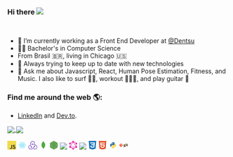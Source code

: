 ### Hi there <img src="https://raw.githubusercontent.com/iampavangandhi/iampavangandhi/master/gifs/Hi.gif" width="30px">
<br /> 

- 🔭 I’m currently working as a Front End Developer at [@Dentsu](https://www.dentsu.com)
- 👩‍💻 Bachelor's in Computer Science
- From Brasil 🇧🇷, living in Chicago 🇺🇸
- 🌱 Always trying to keep up to date with new technologies
- 💬 Ask me about Javascript, React, Human Pose Estimation, Fitness, and Music. I also like to surf 🏄‍♀️, workout 🏋🏻‍♀️, and play guitar 🎸

### Find me around the web 🌎:
- <a href="https://www.linkedin.com/in/giselamd/">LinkedIn</a> and <a href="https://dev.to/giselamd">Dev.to</a>.

<a href="https://github.com/GiselaMD/react-lib-components">
  <img align="center" src="https://github-readme-stats.vercel.app/api/pin?username=giselamd&repo=react-lib-components&theme=radical" />
</a>
<a href="https://github.com/GiselaMD/Hooks">
  <img align="center" src="https://github-readme-stats.vercel.app/api/pin/?username=giselamd&repo=hooks&theme=radical" />
</a>
<br /> 

<br /> 
<code><img height="20" src="https://raw.githubusercontent.com/github/explore/80688e429a7d4ef2fca1e82350fe8e3517d3494d/topics/javascript/javascript.png"></code>
<code><img height="20" src="https://raw.githubusercontent.com/github/explore/80688e429a7d4ef2fca1e82350fe8e3517d3494d/topics/react/react.png"></code>
<code><img height="20" src="https://raw.githubusercontent.com/devicons/devicon/0e565980d0a51fe7736bb090fb394659febfbe58/icons/redux/redux-original.svg"></code>
<code><img height="20" src="https://raw.githubusercontent.com/devicons/devicon/0e565980d0a51fe7736bb090fb394659febfbe58/icons/mongodb/mongodb-plain.svg"></code>
<code><img height="20" src="https://raw.githubusercontent.com/devicons/devicon/0e565980d0a51fe7736bb090fb394659febfbe58/icons/nodejs/nodejs-plain.svg"></code> 
<code><img height="20" src="https://cdn.worldvectorlogo.com/logos/apollo-graphql-1.svg"></code>
<code><img height="20" src="https://raw.githubusercontent.com/github/explore/5c058a388828bb5fde0bcafd4bc867b5bb3f26f3/topics/graphql/graphql.png"></code>
<code><img height="20" src="https://cdn.iconscout.com/icon/free/png-512/typescript-1174965.png"></code> 
<code><img height="20" src="https://raw.githubusercontent.com/devicons/devicon/0e565980d0a51fe7736bb090fb394659febfbe58/icons/css3/css3-plain.svg"></code> 
<code><img height="20" src="https://raw.githubusercontent.com/devicons/devicon/0e565980d0a51fe7736bb090fb394659febfbe58/icons/html5/html5-plain.svg"></code>
<code><img height="20" src="https://raw.githubusercontent.com/github/explore/80688e429a7d4ef2fca1e82350fe8e3517d3494d/topics/python/python.png"></code>
<code><img height="20" src="https://raw.githubusercontent.com/github/explore/80688e429a7d4ef2fca1e82350fe8e3517d3494d/topics/git/git.png"></code>
